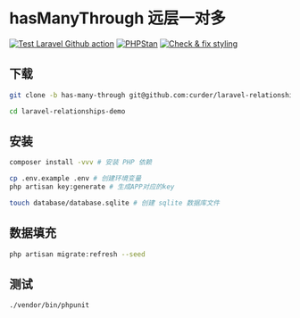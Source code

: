 # hasManyThrough 远层一对多

[![Test Laravel Github action](https://github.com/curder/laravel-relationships-demo/actions/workflows/run-test.yml/badge.svg?branch=has-many-through)](https://github.com/curder/laravel-relationships-demo/actions/workflows/run-test.yml)
[![PHPStan](https://github.com/curder/laravel-relationships-demo/actions/workflows/phpstan.yml/badge.svg?branch=has-many-through)](https://github.com/curder/laravel-relationships-demo/actions/workflows/phpstan.yml)
[![Check & fix styling](https://github.com/curder/laravel-relationships-demo/actions/workflows/php-cs-fixer.yml/badge.svg?branch=has-many-through)](https://github.com/curder/laravel-relationships-demo/actions/workflows/php-cs-fixer.yml)

## 下载

```bash
git clone -b has-many-through git@github.com:curder/laravel-relationships-demo.git

cd laravel-relationships-demo
```

## 安装

```bash
composer install -vvv # 安装 PHP 依赖

cp .env.example .env # 创建环境变量
php artisan key:generate # 生成APP对应的key

touch database/database.sqlite # 创建 sqlite 数据库文件
```

## 数据填充

```bash
php artisan migrate:refresh --seed
```

## 测试

```bash
./vendor/bin/phpunit
```
